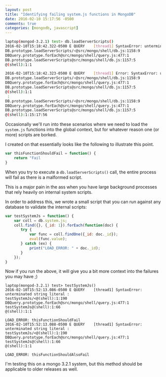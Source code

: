 ```yaml
---
layout: post
title: "Identifying failing system.js functions in MongoDB"
date: 2016-02-10 15:17:56 -0500
comments: true
categories: [mongodb, javascript]
---
```


``` bash
laptop(mongod-3.2.1) test> db.loadServerScripts()
2016-02-10T15:18:42.322-0500 E QUERY    [thread1] SyntaxError: unterminated string literal :
DB.prototype.loadServerScripts/<@src/mongo/shell/db.js:1158:9
DBQuery.prototype.forEach@src/mongo/shell/query.js:477:1
DB.prototype.loadServerScripts@src/mongo/shell/db.js:1157:5
@(shell):1:1

2016-02-10T15:18:42.323-0500 E QUERY    [thread1] Error: SyntaxError: unterminated string literal :
DB.prototype.loadServerScripts/<@src/mongo/shell/db.js:1158:9
DBQuery.prototype.forEach@src/mongo/shell/query.js:477:1
DB.prototype.loadServerScripts@src/mongo/shell/db.js:1157:5
@(shell):1:1
 :
DB.prototype.loadServerScripts/<@src/mongo/shell/db.js:1158:9
DBQuery.prototype.forEach@src/mongo/shell/query.js:477:1
DB.prototype.loadServerScripts@src/mongo/shell/db.js:1157:5
@(shell):1:15:17:56
```

Occasionally we'll run into these scenarios where we need to load the `system.js` functions into the global context, but for whatever reason one (or more) scripts are borked.

I created on that essentially looks like the following to illustrate this point.

``` javascript
var thisFunctionShouldFail = function() {
    return "Fail
}
```

When you try to execute a `db.loadServerScripts()` call, the entire process will fail as there is a malformed script.

This is a major pain in the ass when you have large background processes that rely heavily on internal system scripts.

In order to address this, we wrote a small script that you can run against any database to validate the internal scripts:

``` javascript
var testSystemJs = function() {
    var coll = db.system.js;
    coll.find({}, {_id: 1}).forEach(function(doc) {
       try {
           var func = coll.findOne({_id: doc._id});
           eval(func.value);
       } catch (ex) {
           print("LOAD_ERROR: " + doc._id);
       }
    });
}
```

Now if you run the above, it will give you a bit more context into the failures you may have ;)

```
laptop(mongod-3.2.1) test> testSystemJs()
2016-02-10T15:52:13.086-0500 E QUERY    [thread1] SyntaxError: unterminated string literal :
testSystemJs/<@(shell):1:190
DBQuery.prototype.forEach@src/mongo/shell/query.js:477:1
testSystemJs@(shell):1:66
@(shell):1:1

LOAD_ERROR: thisFunctionShouldFail
2016-02-10T15:52:13.088-0500 E QUERY    [thread1] SyntaxError: unterminated string literal :
testSystemJs/<@(shell):1:190
DBQuery.prototype.forEach@src/mongo/shell/query.js:477:1
testSystemJs@(shell):1:66
@(shell):1:1

LOAD_ERROR: thisFunctionShouldAlsoFail
```

I'm testing this on a mongo 3.2.1 system, but this method should be applicable to older releases as well.